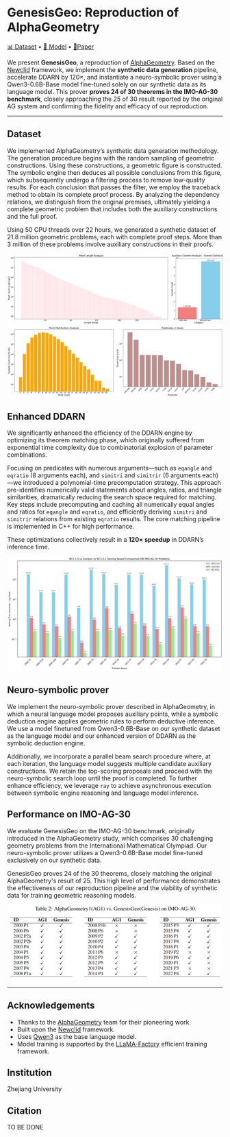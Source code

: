 # GenesisGeo: Reproduction of AlphaGeometry

[📊 Dataset](https://huggingface.co/datasets/ZJUVAI/GenesisGeo) • [🤖 Model](https://huggingface.co/ZJUVAI/GenesisGeo)  • [📃Paper]()

We present **GenesisGeo**, a reproduction of [AlphaGeometry](https://www.nature.com/articles/s41586-023-06747-5). Based on the [Newclid](https://arxiv.org/abs/2411.11938) framework, we implement the **synthetic data generation** pipeline, accelerate DDARN by 120×, and instantiate a neuro-symbolic prover using a Qwen3-0.6B-Base model fine-tuned solely on our synthetic data as its language model. This prover **proves 24 of 30 theorems in the IMO-AG-30 benchmark**, closely approaching the 25 of 30 result reported by the original AG system and confirming the fidelity and efficacy of our reproduction.

---

## Dataset

We implemented AlphaGeometry’s synthetic data generation methodology. The generation procedure begins with the random sampling of geometric constructions. Using these constructions, a geometric figure is constructed. The symbolic engine then deduces all possible conclusions from this figure, which subsequently undergo a filtering process to remove low-quality results. For each conclusion that passes the filter, we employ the traceback method to obtain its complete proof process. By analyzing the dependency relations, we distinguish from the original premises, ultimately yielding a complete geometric problem that includes both the auxiliary constructions and the full proof.

Using 50 CPU threads over 22 hours, we generated a synthetic dataset of 21.8 million geometric problems, each with complete proof steps. More than 3 million of these problems involve auxiliary constructions in their proofs. 

![alt text](imgs/synthetic_data.png)

## Enhanced DDARN

We significantly enhanced the efficiency of the DDARN engine by optimizing its theorem matching phase, which originally suffered from exponential time complexity due to combinatorial explosion of parameter combinations.

Focusing on predicates with numerous arguments—such as `eqangle` and `eqratio` (8 arguments each), and `simitri` and `simitrir` (6 arguments each)—we introduced a polynomial-time precomputation strategy. This approach pre-identifies numerically valid statements about angles, ratios, and triangle similarities, dramatically reducing the search space required for matching. Key steps include precomputing and caching all numerically equal angles and ratios for `eqangle` and `eqratio`, and efficiently deriving `simitri` and `simitrir` relations from existing `eqratio` results. The core matching pipeline is implemented in C++ for high performance.

These optimizations collectively result in a **120× speedup** in DDARN’s inference time.

![alt text](imgs/comparison_chart.png)
## Neuro-symbolic prover

We implement the neuro-symbolic prover described in AlphaGeometry, in which a neural language model proposes auxiliary points, while a symbolic deduction engine applies geometric rules to perform deductive inference. We use a model finetuned from Qwen3-0.6B-Base on our synthetic dataset as the language model and our enhanced version of DDARN as the symbolic deduction engine.

Additionally, we incorporate a parallel beam search procedure where, at each iteration, the language model suggests multiple candidate auxiliary constructions. We retain the top-scoring proposals and proceed with the neuro-symbolic search loop until the proof is completed. To further enhance efficiency, we leverage `ray` to achieve asynchronous execution between symbolic engine reasoning and language model inference.

## Performance on IMO-AG-30

We evaluate GenesisGeo on the IMO-AG-30 benchmark, originally introduced in the AlphaGeometry study, which comprises 30 challenging geometry problems from the International Mathematical Olympiad. Our neuro-symbolic prover utilizes a Qwen3-0.6B-Base model fine-tuned exclusively on our synthetic data.

GenesisGeo proves 24 of the 30 theorems, closely matching the original AlphaGeometry's result of 25. This high level of performance demonstrates the effectiveness of our reproduction pipeline and the viability of synthetic data for training geometric reasoning models.

![alt text](imgs/IMO-AG-30_performance.png)

---

## Acknowledgements

- Thanks to the [AlphaGeometry](https://github.com/google-deepmind/alphageometry) team for their pioneering work.
- Built upon the [Newclid](https://github.com/xxx/newclid) framework.
- Uses [Qwen3](https://github.com/QwenLM/Qwen3) as the base language model.
- Model training is supported by the [LLaMA-Factory](https://github.com/hiyouga/LLaMA-Factory) efficient training framework.
## Institution

Zhejiang University

## Citation

TO BE DONE
